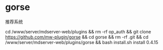 # gorse
推荐系统


cd /www/server/mdserver-web/plugins && rm -rf op_auth && git clone https://github.com/mw-plugin/gorse && cd gorse && rm -rf .git && cd /www/server/mdserver-web/plugins/gorse && bash install.sh install 0.4.15